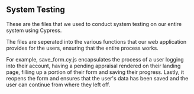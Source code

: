 ## System Testing
These are the files that we used to conduct system testing on our entire system using Cypress.

The files are seperated into the various functions that our web application provides for the users, ensuring that the entire process works.

For example, save_form.cy.js encapsulates the process of a user logging into their account, having a pending appraisal rendered on their landing page, filling up a portion of their form and saving their progress. Lastly, it reopens the form and ensures that the user's data has been saved and the user can continue from where they left off.